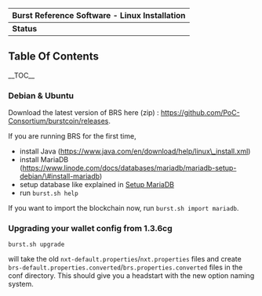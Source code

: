 | Burst Reference Software - Linux Installation |
|-----------------------------------------------|
| **Status**                                    |

Table Of Contents
-----------------

\_\_TOC\_\_

### Debian & Ubuntu

Download the latest version of BRS here (zip) : <https://github.com/PoC-Consortium/burstcoin/releases>.

If you are running BRS for the first time,

-   install Java (https://www.java.com/en/download/help/linux\_install.xml)
-   install MariaDB (https://www.linode.com/docs/databases/mariadb/mariadb-setup-debian/\#install-mariadb)
-   setup database like explained in [Setup MariaDB](burst-reference-software-setup-mariadb.md)
-   run `burst.sh help`

If you want to import the blockchain now, run `burst.sh import mariadb`.

### Upgrading your wallet config from 1.3.6cg

`burst.sh upgrade`

will take the old `nxt-default.properties`/`nxt.properties` files and create `brs-default.properties.converted`/`brs.properties.converted` files in the conf directory. This should give you a headstart with the new option naming system.
